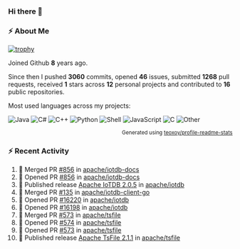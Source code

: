 ### Hi there 👋

### :zap: About Me

[![trophy](https://github-profile-trophy.vercel.app/?username=HTHou&theme=onedark)](https://github.com/ryo-ma/github-profile-trophy)
   
Joined Github **8** years ago.

Since then I pushed **3060** commits, opened **46** issues, submitted **1268** pull requests, received **1** stars across **12** personal projects and contributed to **16** public repositories.

Most used languages across my projects:

![Java](https://img.shields.io/static/v1?style=flat-square&label=%E2%A0%80&color=555&labelColor=%23b07219&message=Java%EF%B8%B188.7%25)
![C#](https://img.shields.io/static/v1?style=flat-square&label=%E2%A0%80&color=555&labelColor=%23178600&message=C%23%EF%B8%B13.8%25)
![C++](https://img.shields.io/static/v1?style=flat-square&label=%E2%A0%80&color=555&labelColor=%23f34b7d&message=C%2B%2B%EF%B8%B12.7%25)
![Python](https://img.shields.io/static/v1?style=flat-square&label=%E2%A0%80&color=555&labelColor=%233572A5&message=Python%EF%B8%B11.4%25)
![Shell](https://img.shields.io/static/v1?style=flat-square&label=%E2%A0%80&color=555&labelColor=%2389e051&message=Shell%EF%B8%B10.7%25)
![JavaScript](https://img.shields.io/static/v1?style=flat-square&label=%E2%A0%80&color=555&labelColor=%23f1e05a&message=JavaScript%EF%B8%B10.5%25)
![C](https://img.shields.io/static/v1?style=flat-square&label=%E2%A0%80&color=555&labelColor=%23555555&message=C%EF%B8%B10.4%25)
![Other](https://img.shields.io/static/v1?style=flat-square&label=%E2%A0%80&color=555&labelColor=%23ededed&message=Other%EF%B8%B11.5%25)

<p align="right"><sub>Generated using <a href="https://github.com/marketplace/actions/profile-readme-stats">teoxoy/profile-readme-stats</a></sub></p>


<!--![](https://github.com/HTHou/HTHou/blob/output/github-contribution-grid-snake.svg)-->

<!--![Haonan Hou's github stats](https://github-readme-stats.vercel.app/api?username=HTHou&count_private=true&show_icons=true&theme=onedark)-->

<!--![Haonan Hou's wakatime stats](https://github-readme-stats.vercel.app/api/wakatime?username=HTHou&layout=compact&theme=onedark)-->

<!--![Top Langs](https://github-readme-stats.vercel.app/api/top-langs/?username=HTHou&theme=onedark&layout=compact)-->

### :zap: Recent Activity
<!--START_SECTION:activity-->
1. 🎉 Merged PR [#856](https://github.com/apache/iotdb-docs/pull/856) in [apache/iotdb-docs](https://github.com/apache/iotdb-docs)
2. 💪 Opened PR [#856](https://github.com/apache/iotdb-docs/pull/856) in [apache/iotdb-docs](https://github.com/apache/iotdb-docs)
3. 🚀 Published release [Apache IoTDB 2.0.5](https://github.com/apache/iotdb/releases/tag/v2.0.5) in [apache/iotdb](https://github.com/apache/iotdb)
4. 🎉 Merged PR [#135](https://github.com/apache/iotdb-client-go/pull/135) in [apache/iotdb-client-go](https://github.com/apache/iotdb-client-go)
5. 💪 Opened PR [#16220](https://github.com/apache/iotdb/pull/16220) in [apache/iotdb](https://github.com/apache/iotdb)
6. 💪 Opened PR [#16198](https://github.com/apache/iotdb/pull/16198) in [apache/iotdb](https://github.com/apache/iotdb)
7. 🎉 Merged PR [#573](https://github.com/apache/tsfile/pull/573) in [apache/tsfile](https://github.com/apache/tsfile)
8. 💪 Opened PR [#574](https://github.com/apache/tsfile/pull/574) in [apache/tsfile](https://github.com/apache/tsfile)
9. 💪 Opened PR [#573](https://github.com/apache/tsfile/pull/573) in [apache/tsfile](https://github.com/apache/tsfile)
10. 🚀 Published release [Apache TsFile 2.1.1](https://github.com/apache/tsfile/releases/tag/v2.1.1) in [apache/tsfile](https://github.com/apache/tsfile)
<!--END_SECTION:activity-->

<!--
**HTHou/HTHou** is a ✨ _special_ ✨ repository because its `README.md` (this file) appears on your GitHub profile.

Here are some ideas to get you started:

- 🔭 I’m currently working on ...
- 🌱 I’m currently learning ...
- 👯 I’m looking to collaborate on ...
- 🤔 I’m looking for help with ...
- 💬 Ask me about ...
- 📫 How to reach me: ...
- 😄 Pronouns: ...
- ⚡ Fun fact: ...
-->
